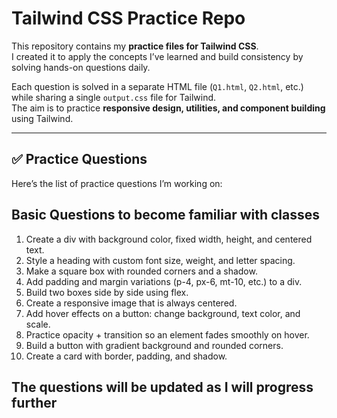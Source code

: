 # Tailwind CSS Practice Repo

This repository contains my **practice files for Tailwind CSS**.  
I created it to apply the concepts I’ve learned and build consistency by solving hands-on questions daily.  

Each question is solved in a separate HTML file (`Q1.html`, `Q2.html`, etc.) while sharing a single `output.css` file for Tailwind.  
The aim is to practice **responsive design, utilities, and component building** using Tailwind.  

---

## ✅ Practice Questions

Here’s the list of practice questions I’m working on:
## Basic Questions to become familiar with classes

1. Create a div with background color, fixed width, height, and centered text. 
2. Style a heading with custom font size, weight, and letter spacing.
3. Make a square box with rounded corners and a shadow.
4. Add padding and margin variations (p-4, px-6, mt-10, etc.) to a div.
5. Build two boxes side by side using flex. 
6. Create a responsive image that is always centered.
7. Add hover effects on a button: change background, text color, and scale. 
8. Practice opacity + transition so an element fades smoothly on hover. 
9. Build a button with gradient background and rounded corners.
10. Create a card with border, padding, and shadow.  


The questions will be updated as I will progress further
---
